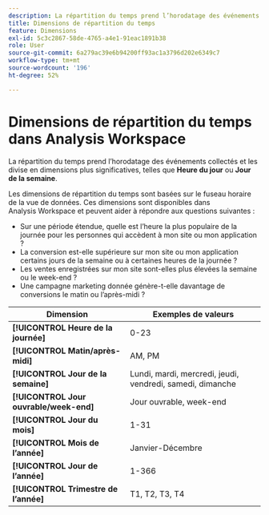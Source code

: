 ```yaml
---
description: La répartition du temps prend l’horodatage des événements collectés et les divise en dimensions plus significatives, telles que "Heure du jour" ou "Jour de la semaine".
title: Dimensions de répartition du temps
feature: Dimensions
exl-id: 5c3c2867-58de-4765-a4e1-91eac1891b38
role: User
source-git-commit: 6a279ac39e6b94200ff93ac1a3796d202e6349c7
workflow-type: tm+mt
source-wordcount: '196'
ht-degree: 52%

---
```


# Dimensions de répartition du temps dans Analysis Workspace

La répartition du temps prend l’horodatage des événements collectés et les divise en dimensions plus significatives, telles que **Heure du jour** ou **Jour de la semaine**.

Les dimensions de répartition du temps sont basées sur le fuseau horaire de la vue de données. Ces dimensions sont disponibles dans Analysis Workspace et peuvent aider à répondre aux questions suivantes :

* Sur une période étendue, quelle est l’heure la plus populaire de la journée pour les personnes qui accèdent à mon site ou mon application ?
* La conversion est-elle supérieure sur mon site ou mon application certains jours de la semaine ou à certaines heures de la journée ?
* Les ventes enregistrées sur mon site sont-elles plus élevées la semaine ou le week-end ?
* Une campagne marketing donnée génère-t-elle davantage de conversions le matin ou l’après-midi ?

| Dimension | Exemples de valeurs |
|--- |--- |
| **[!UICONTROL Heure de la journée]** | 0-23 |
| **[!UICONTROL Matin/après-midi]** | AM, PM |
| **[!UICONTROL Jour de la semaine]** | Lundi, mardi, mercredi, jeudi, vendredi, samedi, dimanche |
| **[!UICONTROL Jour ouvrable/week-end]** | Jour ouvrable, week-end |
| **[!UICONTROL Jour du mois]** | 1-31 |
| **[!UICONTROL Mois de l’année]** | Janvier-Décembre |
| **[!UICONTROL Jour de l’année]** | 1-366 |
| **[!UICONTROL Trimestre de l’année]** | T1, T2, T3, T4 |
